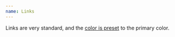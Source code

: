 ```yaml
---
name: Links
---
```

<p>Links are very standard, and the <a href="http://www.youtube.com/watch?v=zT2aVoUkSDg">color is preset</a> to the primary color.</p>

